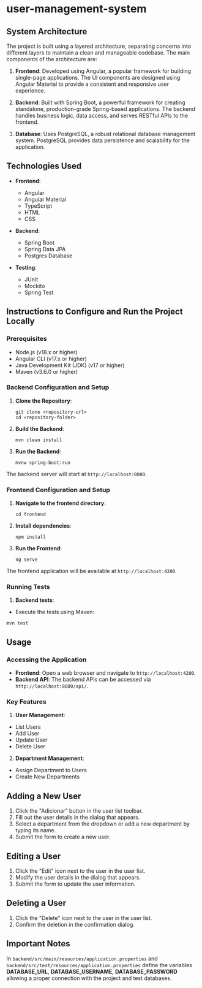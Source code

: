 # user-management-system

## System Architecture

The project is built using a layered architecture, separating concerns into different layers to maintain a clean and manageable codebase. The main components of the architecture are:

1. **Frontend**: Developed using Angular, a popular framework for building single-page applications. The UI components are designed using Angular Material to provide a consistent and responsive user experience.

2. **Backend**: Built with Spring Boot, a powerful framework for creating standalone, production-grade Spring-based applications. The backend handles business logic, data access, and serves RESTful APIs to the frontend.

3. **Database**: Uses PostgreSQL, a robust relational database management system. PostgreSQL provides data persistence and scalability for the application.

## Technologies Used

- **Frontend**:
  - Angular
  - Angular Material
  - TypeScript
  - HTML
  - CSS

- **Backend**:
  - Spring Boot
  - Spring Data JPA
  - Postgres Database

- **Testing**:
  - JUnit
  - Mockito
  - Spring Test

## Instructions to Configure and Run the Project Locally

### Prerequisites

- Node.js (v18.x or higher)
- Angular CLI (v17.x or higher)
- Java Development Kit (JDK) (v17 or higher)
- Maven (v3.6.0 or higher)

### Backend Configuration and Setup

1. **Clone the Repository**:
   ```
   git clone <repository-url>
   cd <repository-folder>
   ```
2. **Build the Backend**:
   ```
   mvn clean install
   ```
3. **Run the Backend**:
   ```
   mvnw spring-boot:run
   ```
The backend server will start at `http://localhost:8080`.

### Frontend Configuration and Setup

1. **Navigate to the frontend directory**:
   ```
   cd frontend
   ```
2. **Install dependencies**:
   ```
   npm install
   ```
3. **Run the Frontend**:
   ```
   ng serve
   ```
The frontend application will be available at `http://localhost:4200`.

### Running Tests

1. **Backend tests**:
  - Execute the tests using Maven:
   ```
   mvn test
   ```

## Usage

### Accessing the Application

-  **Frontend**: Open a web browser and navigate to `http://localhost:4200`.
-  **Backend API**: The backend APIs can be accessed via `http://localhost:8080/api/`.

### Key Features

1. **User Management**:
- List Users
- Add User
- Update User
- Delete User

2. **Department Management**:
- Assign Department to Users
- Create New Departments

## Adding a New User

1. Click the "Adicionar" button in the user list toolbar.
2. Fill out the user details in the dialog that appears.
3. Select a department from the dropdown or add a new department by typing its name.
4. Submit the form to create a new user.

## Editing a User

1. Click the "Edit" icon next to the user in the user list.
2. Modify the user details in the dialog that appears.
3. Submit the form to update the user information.

## Deleting a User
1. Click the "Delete" icon next to the user in the user list.
2. Confirm the deletion in the confirmation dialog.

## Important Notes
In `backend/src/main/resources/application.properties` and `backend/src/test/resources/application.properties` define the variables **DATABASE_URL**, **DATABASE_USERNAME**, **DATABASE_PASSWORD** allowing a proper connection with the project and test databases.
